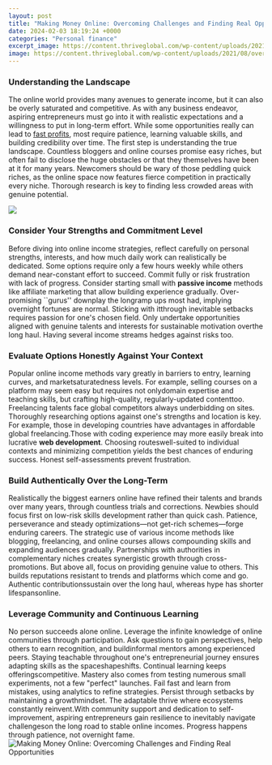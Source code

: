 ```yaml
---
layout: post
title: "Making Money Online: Overcoming Challenges and Finding Real Opportunities"
date: 2024-02-03 18:19:24 +0000
categories: "Personal finance"
excerpt_image: https://content.thriveglobal.com/wp-content/uploads/2021/08/overcome-challenges.jpg
image: https://content.thriveglobal.com/wp-content/uploads/2021/08/overcome-challenges.jpg
---
```


### Understanding the Landscape
The online world provides many avenues to generate income, but it can also be overly saturated and competitive. As with any business endeavor, aspiring entrepreneurs must go into it with realistic expectations and a willingness to put in long-term effort. While some opportunities really can lead to [fast profits](https://yt.io.vn/collection/accardi), most require patience, learning valuable skills, and building credibility over time. 
The first step is understanding the true landscape. Countless bloggers and online courses promise easy riches, but often fail to disclose the huge obstacles or that they themselves have been at it for many years. Newcomers should be wary of those peddling quick riches, as the online space now features fierce competition in practically every niche. Thorough research is key to finding less crowded areas with genuine potential.

![](https://i.pinimg.com/originals/b4/c3/88/b4c3883d3626c1ca035ee859a7a70d46.jpg)
### Consider Your Strengths and Commitment Level 
Before diving into online income strategies, reflect carefully on personal strengths, interests, and how much daily work can realistically be dedicated. Some options require only a few hours weekly while others demand near-constant effort to succeed. Commit fully or risk frustration with lack of progress. Consider starting small with **passive income** methods like affiliate marketing that allow building experience gradually. 
Over-promising ``gurus'' downplay the longramp ups most had, implying overnight fortunes are normal. Sticking with itthrough inevitable setbacks requires passion for one's chosen field. Only undertake opportunities aligned with genuine talents and interests for sustainable motivation overthe long haul. Having several income streams hedges against risks too.
### Evaluate Options Honestly Against Your Context
Popular online income methods vary greatly in barriers to entry, learning curves, and marketsaturatedness levels. For example, selling courses on a platform may seem easy but requires not onlydomain expertise and teaching skills, but crafting high-quality, regularly-updated contenttoo. Freelancing talents face global competitors always underbidding on sites. 
Thoroughly researching options against one's strengths and location is key. For example, those in developing countries have advantages in affordable global freelancing.Those with coding experience may more easily break into lucrative **web development**. Choosing routeswell-suited to individual contexts and minimizing competition yields the best chances of enduring success. Honest self-assessments prevent frustration.
### Build Authentically Over the Long-Term 
Realistically the biggest earners online have refined their talents and brands over many years, through countless trials and corrections. Newbies should focus first on low-risk skills development rather than quick cash. Patience, perseverance and steady optimizations—not get-rich schemes—forge enduring careers. 
The strategic use of various income methods like blogging, freelancing, and online courses allows compounding skills and expanding audiences gradually. Partnerships with authorities in complementary niches creates synergistic growth through cross-promotions. But above all, focus on providing genuine value to others. This builds reputations resistant to trends and platforms which come and go. Authentic contributionssustain over the long haul, whereas hype has shorter lifespansonline.
### Leverage Community and Continuous Learning
No person succeeds alone online. Leverage the infinite knowledge of online communities through participation. Ask questions to gain perspectives, help others to earn recognition, and buildinformal mentors among experienced peers. Staying teachable throughout one's entrepreneurial journey ensures adapting skills as the spaceshapeshifts. Continual learning keeps offeringscompetitive.
Mastery also comes from testing numerous small experiments, not a few "perfect" launches. Fail fast and learn from mistakes, using analytics to refine strategies. Persist through setbacks by maintaining a growthmindset. The adaptable thrive where ecosystems constantly reinvent.With community support and dedication to self-improvement, aspiring entrepreneurs gain resilience to inevitably navigate challengeson the long road to stable online incomes. Progress happens through patience, not overnight fame.
![Making Money Online: Overcoming Challenges and Finding Real Opportunities](https://content.thriveglobal.com/wp-content/uploads/2021/08/overcome-challenges.jpg)